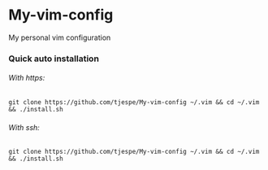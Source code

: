 # My-vim-config
My personal vim configuration

### Quick auto installation
###### With https:
`git clone https://github.com/tjespe/My-vim-config ~/.vim && cd ~/.vim && ./install.sh`
###### With ssh:
`git clone https://github.com/tjespe/My-vim-config ~/.vim && cd ~/.vim && ./install.sh`
